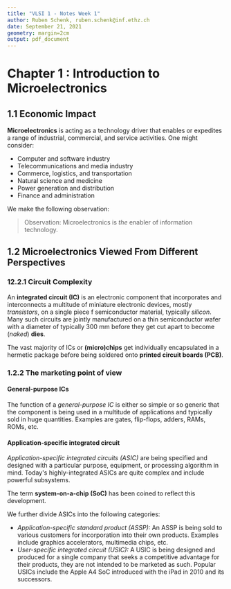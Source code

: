 ```yaml
---
title: "VLSI 1 - Notes Week 1"
author: Ruben Schenk, ruben.schenk@inf.ethz.ch
date: September 21, 2021
geometry: margin=2cm
output: pdf_document
---
```


# Chapter 1 : Introduction to Microelectronics

## 1.1 Economic Impact

**Microelectronics** is acting as a technology driver that enables or expedites a range of industrial, commercial, and service activities. One might consider:

- Computer and software industry
- Telecommunications and media industry
- Commerce, logistics, and transportation
- Natural science and medicine
- Power generation and distribution
- Finance and administration

We make the following observation:

> Observation: Microelectronics is *the* enabler of information technology.

## 1.2 Microelectronics Viewed From Different Perspectives

### 12.2.1 Circuit Complexity

An **integrated circuit (IC)** is an electronic component that incorporates and interconnects a multitude of miniature electronic devices, mostly *transistors*, on a single piece f semiconductor material, typically *silicon*.
Many such circuits are jointly manufactured on a thin semiconductor wafer with a diameter of typically 300 mm before they get cut apart to become (*naked*) **dies**.

The vast majority of ICs or **(micro)chips** get individually encapsulated in a hermetic package before being soldered onto **printed circuit boards (PCB)**.

### 1.2.2 The marketing point of view

#### General-purpose ICs

The function of a *general-purpose IC* is either so simple or so generic that the component is being used in a multitude of applications and typically sold in huge quantities. Examples are gates, flip-flops, adders, RAMs, ROMs, etc.

#### Application-specific integrated circuit

*Application-specific integrated circuits (ASIC)* are being specified and designed with a particular purpose, equipment, or processing algorithm in mind. Today's highly-integrated ASICs are quite complex and include powerful subsystems.

The term **system-on-a-chip (SoC)** has been coined to reflect this development.

We further divide ASICs into the following categories:

- *Application-specific standard product (ASSP):* An ASSP is being sold to various customers for incorporation into their own products. Examples include graphics accelerators, multimedia chips, etc.
- *User-specific integrated circuit (USIC):* A USIC is being designed and produced for a single company that seeks a competitive advantage for their products, they are not intended to be marketed as such. Popular USICs include the Apple A4 SoC introduced with the iPad in 2010 and its successors.
